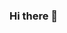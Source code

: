 ### Hi there 👋

<!--
**jessicaagoulart/jessicaagoulart** is a ✨ _special_ ✨ repository because its `README.md` (this file) appears on your GitHub profile.

 ![Snake animation](https://github.com/jessicaagoulart/jessicaagoulart/blob/output/github-contribution-grid-snake.svg)

- 🔭 I’m currently working on ...
- 🌱 I’m currently learning ...
- 👯 I’m looking to collaborate on ...
- 🤔 I’m looking for help with ...
- 💬 Ask me about ...
- 📫 How to reach me: ...
- 😄 Pronouns: ...
- ⚡ Fun fact: ...
-->
